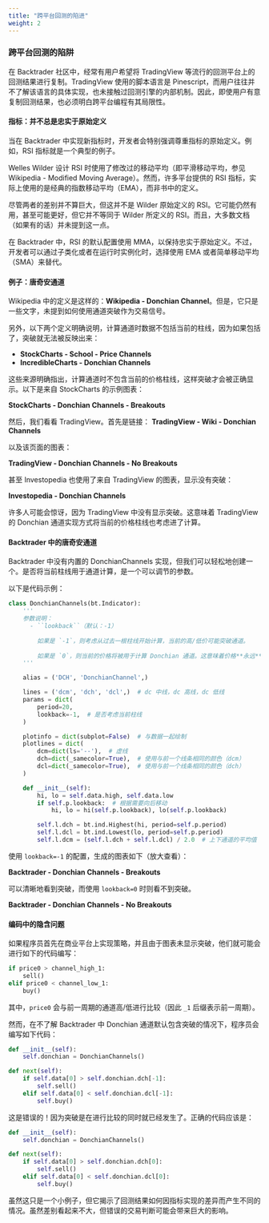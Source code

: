 ```yaml
---
title: "跨平台回测的陷进"
weight: 2
---
```


### 跨平台回测的陷阱

在 Backtrader 社区中，经常有用户希望将 TradingView 等流行的回测平台上的回测结果进行复制。TradingView 使用的脚本语言是 Pinescript，而用户往往并不了解该语言的具体实现，也未接触过回测引擎的内部机制。因此，即使用户有意复制回测结果，也必须明白跨平台编程有其局限性。

#### 指标：并不总是忠实于原始定义
当在 Backtrader 中实现新指标时，开发者会特别强调尊重指标的原始定义。例如，RSI 指标就是一个典型的例子。

Welles Wilder 设计 RSI 时使用了修改过的移动平均（即平滑移动平均，参见 Wikipedia - Modified Moving Average）。然而，许多平台提供的 RSI 指标，实际上使用的是经典的指数移动平均（EMA），而非书中的定义。

尽管两者的差别并不算巨大，但这并不是 Wilder 原始定义的 RSI。它可能仍然有用，甚至可能更好，但它并不等同于 Wilder 所定义的 RSI。而且，大多数文档（如果有的话）并未提到这一点。

在 Backtrader 中，RSI 的默认配置使用 MMA，以保持忠实于原始定义。不过，开发者可以通过子类化或者在运行时实例化时，选择使用 EMA 或者简单移动平均（SMA）来替代。

#### 例子：唐奇安通道
Wikipedia 中的定义是这样的：**Wikipedia - Donchian Channel**。但是，它只是一些文字，未提到如何使用通道突破作为交易信号。

另外，以下两个定义明确说明，计算通道时数据不包括当前的柱线，因为如果包括了，突破就无法被反映出来：
- **StockCharts - School - Price Channels**
- **IncredibleCharts - Donchian Channels**

这些来源明确指出，计算通道时不包含当前的价格柱线，这样突破才会被正确显示。以下是来自 StockCharts 的示例图表：

**StockCharts - Donchian Channels - Breakouts**

然后，我们看看 TradingView。首先是链接：
**TradingView - Wiki - Donchian Channels**

以及该页面的图表：

**TradingView - Donchian Channels - No Breakouts**

甚至 Investopedia 也使用了来自 TradingView 的图表，显示没有突破：

**Investopedia - Donchian Channels**

许多人可能会惊讶，因为 TradingView 中没有显示突破。这意味着 TradingView 的 Donchian 通道实现方式将当前的价格柱线也考虑进了计算。

#### Backtrader 中的唐奇安通道
Backtrader 中没有内置的 DonchianChannels 实现，但我们可以轻松地创建一个。是否将当前柱线用于通道计算，是一个可以调节的参数。

以下是代码示例：

```python
class DonchianChannels(bt.Indicator):
    '''
    参数说明：
      - ``lookback``（默认：-1）
      
        如果是 `-1`，则考虑从过去一根柱线开始计算，当前的高/低价可能突破通道。
        
        如果是 `0`，则当前的价格将被用于计算 Donchian 通道。这意味着价格**永远**不会突破上下通道带。
    '''

    alias = ('DCH', 'DonchianChannel',)

    lines = ('dcm', 'dch', 'dcl',)  # dc 中线，dc 高线，dc 低线
    params = dict(
        period=20,
        lookback=-1,  # 是否考虑当前柱线
    )

    plotinfo = dict(subplot=False)  # 与数据一起绘制
    plotlines = dict(
        dcm=dict(ls='--'),  # 虚线
        dch=dict(_samecolor=True),  # 使用与前一个线条相同的颜色（dcm）
        dcl=dict(_samecolor=True),  # 使用与前一个线条相同的颜色（dch）
    )

    def __init__(self):
        hi, lo = self.data.high, self.data.low
        if self.p.lookback:  # 根据需要向后移动
            hi, lo = hi(self.p.lookback), lo(self.p.lookback)

        self.l.dch = bt.ind.Highest(hi, period=self.p.period)
        self.l.dcl = bt.ind.Lowest(lo, period=self.p.period)
        self.l.dcm = (self.l.dch + self.l.dcl) / 2.0  # 上下通道的平均值
```

使用 `lookback=-1` 的配置，生成的图表如下（放大查看）：

**Backtrader - Donchian Channels - Breakouts**

可以清晰地看到突破，而使用 `lookback=0` 时则看不到突破。

**Backtrader - Donchian Channels - No Breakouts**

#### 编码中的隐含问题
如果程序员首先在商业平台上实现策略，并且由于图表未显示突破，他们就可能会进行如下的代码编写：

```python
if price0 > channel_high_1:
    sell()
elif price0 < channel_low_1:
    buy()
```

其中，`price0` 会与前一周期的通道高/低进行比较（因此 `_1` 后缀表示前一周期）。

然而，在不了解 Backtrader 中 Donchian 通道默认包含突破的情况下，程序员会编写如下代码：

```python
def __init__(self):
    self.donchian = DonchianChannels()

def next(self):
    if self.data[0] > self.donchian.dch[-1]:
        self.sell()
    elif self.data[0] < self.donchian.dcl[-1]:
        self.buy()
```

这是错误的！因为突破是在进行比较的同时就已经发生了。正确的代码应该是：

```python
def __init__(self):
    self.donchian = DonchianChannels()

def next(self):
    if self.data[0] > self.donchian.dch[0]:
        self.sell()
    elif self.data[0] < self.donchian.dcl[0]:
        self.buy()
```

虽然这只是一个小例子，但它揭示了回测结果如何因指标实现的差异而产生不同的情况。虽然差别看起来不大，但错误的交易判断可能会带来巨大的影响。
